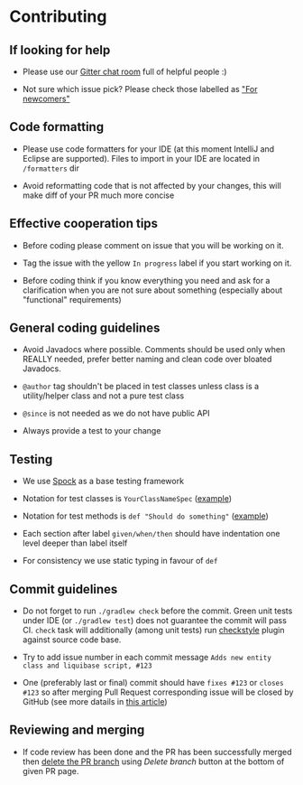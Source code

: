 # Contributing


## If looking for help

* Please use our [Gitter chat room](https://gitter.im/tdziurko/jvm-bloggers) full of helpful people :)

* Not sure which issue pick? Please check those labelled as ["For newcomers"](https://github.com/tdziurko/jvm-bloggers/issues?q=is%3Aissue+is%3Aopen+label%3A%22For+newcomers%22)


## Code formatting

* Please use code formatters for your IDE (at this moment IntelliJ and Eclipse are supported). Files to import in your IDE are located in `/formatters` dir

* Avoid reformatting code that is not affected by your changes, this will make diff of your PR much more concise


## Effective cooperation tips

* Before coding please comment on issue that you will be working on it.

* Tag the issue with the yellow `In progress` label if you start working on it.

* Before coding think if you know everything you need and ask for a clarification when you are not sure about something (especially about "functional" requirements)
 
 

## General coding guidelines

* Avoid Javadocs where possible. Comments should be used only when REALLY needed, prefer better naming and clean code over bloated Javadocs.

* `@author` tag shouldn't be placed in test classes unless class is a utility/helper class and not a pure test class

* `@since` is not needed as we do not have public API

* Always provide a test to your change

 
## Testing
  
* We use [Spock](http://spockframework.github.io/spock/docs/1.0/index.html) as a base testing framework

* Notation for test classes is `YourClassNameSpec` ([example](https://github.com/tdziurko/jvm-bloggers/blob/master/src/test/groovy/pl/tomaszdziurko/jvm_bloggers/utils/DateTimeUtilitiesSpec.groovy#L8))

* Notation for test methods is `def "Should do something"` ([example](https://github.com/tdziurko/jvm-bloggers/blob/master/src/test/groovy/pl/tomaszdziurko/jvm_bloggers/InitialBlogDataPopulationTriggerSpec.groovy#L20))

* Each section after label `given/when/then` should have indentation one level deeper than label itself
  
* For consistency we use static typing in favour of `def`


## Commit guidelines

* Do not forget to run `./gradlew check` before the commit. Green unit tests under IDE (or `./gradlew test`) does not guarantee the commit will pass CI. `check` task will additionally (among unit tests) run [checkstyle](http://checkstyle.sourceforge.net/) plugin against source code base.

* Try to add issue number in each commit message `Adds new entity class and liquibase script, #123`

* One (preferably last or final) commit should have `fixes #123` or `closes #123` so after merging Pull Request corresponding issue will be closed by GitHub (see more datails in [this article](https://github.com/blog/1386-closing-issues-via-commit-messages))


## Reviewing and merging

* If code review has been done and the PR has been successfully merged then [delete the PR branch](https://help.github.com/articles/deleting-unused-branches/) using _Delete branch_ button at the bottom of given PR page.
